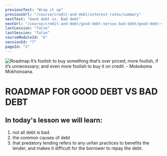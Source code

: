 ```yaml
---
previousText: "Wrap it up"
previousUrl: "/course/credit-and-debt/interest-rates/summary"
nextText: "Good debt vs. Bad debt"
nextUrl: "/course/credit-and-debt/good-debt-versus-bad-debt/good-debt-versus-bad-debt"
lastLession: "false"
lastSession: "false"
courseModuleId: "6"
sessionId: "7"
pageId: "2"
---
```



![Roadmap](/assets/img/roadmap.png)
<sparkle-character-intro class="shift-up-overlap" position="right" character="yuna">
It’s foolish to buy something that’s over priced; more foolish, if it’s unnecessary; and even more foolish to buy it on credit. - Mokokoma Mokhonoana.</sparkle-character-intro>

# ROADMAP FOR GOOD DEBT VS BAD DEBT

## In today's lesson we will learn:

1. not all debt is bad.
2. the common causes of debt
3. that predatory lending refers to any unfair practices to benefits the lender, and makes it difficult for the borrower to repay the debt.
